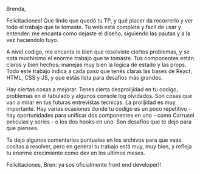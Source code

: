 Brenda, 

Felicitaciones! Que lindo que quedó tu TP, y qué placer da recorrerlo y ver todo el trabajo que te tomaste.  Tu web está completa y facil de usar y entender: me encanta como dejaste el diseño, siguiendo las pautas y a la vez haciendolo tuyo. 

A nivel codigo, me encanta lo bien que resolviste ciertos problemas, y se nota muchisimo el enorme trabajo que te tomaste. Tus componentes están claros y bien hechos; manejas muy bien la logica de estado y las props. Todo este trabajo indica a cada paso que tenés claras las bases de React, HTML, CSS y JS, y que estás lista para desafíos más grandes. 

Hay ciertas cosas a mejorar. Tenes cierta desprolijidad en tu codigo, problemas en el tabulado y algunos console log olvidados. Son cosas que van a mirar en tus futuras entrevistas tecnicas. La prolijidad es muy importante. Hay varias ocasiones donde tu codigo es un poco repetitivo - hay oportunidades para unificar dos componentes en uno - como Carrusel peliculas y series - o los dos hooks en uno. Son desafíos que te dejo para que pienses. 

Te dejo algunos comentarios puntuales en los archivos para que veas cositas a resolver, pero en general tu trabajo está muy, muy bien, y refleja tu enorme crecimiento como dev en los ultimos meses. 

Felicitaciones, Bren: ya sos oficialmente front end developer!!


